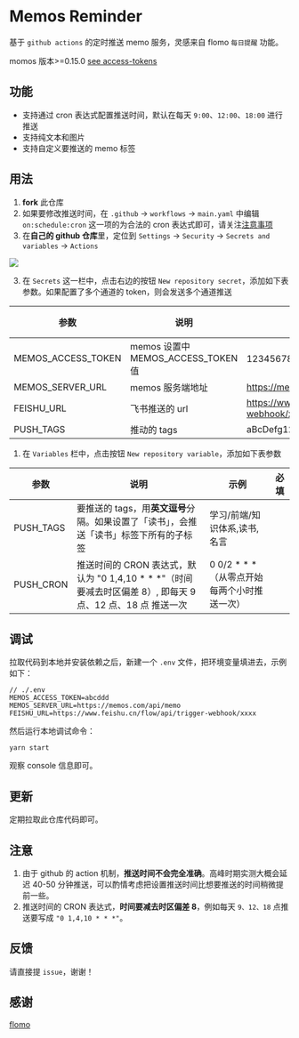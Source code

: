 # Memos Reminder

基于 `github actions` 的定时推送 memo 服务，灵感来自 flomo `每日提醒` 功能。

momos 版本>=0.15.0 [see access-tokens](https://usememos.com/docs/access-tokens)

## 功能

- 支持通过 cron 表达式配置推送时间，默认在每天 `9:00`、`12:00`、`18:00` 进行推送
- 支持纯文本和图片
- 支持自定义要推送的 memo 标签

## 用法

1. **fork** 此仓库
2. 如果要修改推送时间，在 `.github` -> `workflows` -> `main.yaml` 中编辑 `on:schedule:cron` 这一项的为合法的 cron 表达式即可，请关注[注意事项](#注意)
3. 在**自己的 github 仓库**里，定位到 `Settings` -> `Security` -> `Secrets and variables` -> `Actions`

![](https://p.ipic.vip/oygvav.png)

3. 在 `Secrets` 这一栏中，点击右边的按钮 `New repository secret`，添加如下表参数。如果配置了多个通道的 token，则会发送多个通道推送

| 参数             | 说明           | 示例                                                | 必填 |
| ---------------- |--------------| --------------------------------------------------- | ---- |
| MEMOS_ACCESS_TOKEN   | memos 设置中 MEMOS_ACCESS_TOKEN 值 | 12345678 ｜ xxxxxxxx                                | ✅   |
| MEMOS_SERVER_URL | memos 服务端地址  | https://memos.com/api/memo                          |      |
| FEISHU_URL       | 飞书推送的 url    | https://www.feishu.cn/flow/api/trigger-webhook/xxxx |      |
| PUSH_TAGS        | 推动的 tags     | aBcDefg1234HijkLmn                                  |      |

1. 在 `Variables` 栏中，点击按钮 `New repository variable`，添加如下表参数

| 参数      | 说明                                                                                                           | 示例                                            | 必填 |
| --------- | -------------------------------------------------------------------------------------------------------------- | ----------------------------------------------- | ---- |
| PUSH_TAGS | 要推送的 tags，用**英文逗号**分隔。如果设置了「读书」，会推送「读书」标签下所有的子标签                        | 学习/前端/知识体系,读书,名言                    |      |
| PUSH_CRON | 推送时间的 CRON 表达式，默认为 "0 1,4,10 \* \* \*"（时间要减去时区偏差 8）, 即每天 9 点、12 点、18 点 推送一次 | 0 0/2 \* \* \* （从零点开始每两个小时推送一次） |

## 调试

拉取代码到本地并安装依赖之后，新建一个 `.env` 文件，把环境变量填进去，示例如下：

```
// ./.env
MEMOS_ACCESS_TOKEN=abcddd
MEMOS_SERVER_URL=https://memos.com/api/memo
FEISHU_URL=https://www.feishu.cn/flow/api/trigger-webhook/xxxx
```

然后运行本地调试命令：

```shell
yarn start
```

观察 console 信息即可。

## 更新

定期拉取此仓库代码即可。

## 注意

1. 由于 github 的 action 机制，**推送时间不会完全准确**。高峰时期实测大概会延迟 40-50 分钟推送，可以酌情考虑把设置推送时间比想要推送的时间稍微提前一些。
2. 推送时间的 CRON 表达式，**时间要减去时区偏差 8**，例如每天 `9、12、18` 点推送要写成 `"0 1,4,10 * * *"`。

## 反馈

请直接提 `issue`，谢谢！

## 感谢

[flomo](https://flomoapp.com)
